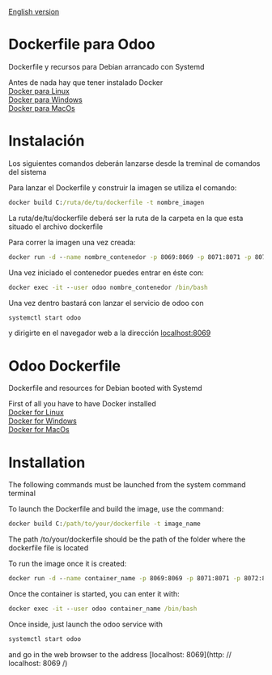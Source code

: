 [English version](https://github.com/Erojase/odoo-dockerfile/blob/main/README.md#odoo-dockerfile)

# Dockerfile para Odoo

Dockerfile y recursos para Debian arrancado con Systemd

Antes de nada hay que tener instalado Docker  
[Docker para Linux](https://docs.docker.com/engine/install/ubuntu/)  
[Docker para Windows](https://docs.docker.com/docker-for-windows/install/)  
[Docker para MacOs](https://docs.docker.com/docker-for-mac/install/)  
  
# Instalación 
Los siguientes comandos deberán lanzarse desde la treminal de comandos del sistema
 
Para lanzar el Dockerfile y construir la imagen se utiliza el comando:  
```cmd
docker build C:/ruta/de/tu/dockerfile -t nombre_imagen
```  
 La ruta/de/tu/dockerfile deberá ser la ruta de la carpeta en la que esta situado el archivo dockerfile
  

Para correr la imagen una vez creada:  
```cmd
docker run -d --name nombre_contenedor -p 8069:8069 -p 8071:8071 -p 8072:8072 --tmpfs /tmp --tmpfs /run --tmpfs /run/lock -v /sys/fs/cgroup:/sys/fs/cgroup:ro nombre_imagen
```

Una vez iniciado el contenedor puedes entrar en éste con:  
```cmd
docker exec -it --user odoo nombre_contenedor /bin/bash
```
  
  Una vez dentro bastará con lanzar el servicio de odoo con  
  ```bash
  systemctl start odoo
  ```  
  y dirigirte en el navegador web a la dirección [localhost:8069](http://localhost:8069/)  
  

  
  # Odoo Dockerfile

Dockerfile and resources for Debian booted with Systemd

First of all you have to have Docker installed  
[Docker for Linux](https://docs.docker.com/engine/install/ubuntu/)  
[Docker for Windows](https://docs.docker.com/docker-for-windows/install/)  
[Docker for MacOs](https://docs.docker.com/docker-for-mac/install/)
  
# Installation
The following commands must be launched from the system command terminal  
  
To launch the Dockerfile and build the image, use the command:
```cmd
docker build C:/path/to/your/dockerfile -t image_name
```
 The path /to/your/dockerfile should be the path of the folder where the dockerfile file is located
  

To run the image once it is created:
```cmd
docker run -d --name container_name -p 8069:8069 -p 8071:8071 -p 8072:8072 --tmpfs /tmp --tmpfs /run --tmpfs /run/lock -v /sys/fs/cgroup:/sys/fs/cgroup:ro image_name
```

Once the container is started, you can enter it with:
```cmd
docker exec -it --user odoo container_name /bin/bash
```
  
Once inside, just launch the odoo service with
```bash
systemctl start odoo
```
and go in the web browser to the address [localhost: 8069](http: // localhost: 8069 /)

